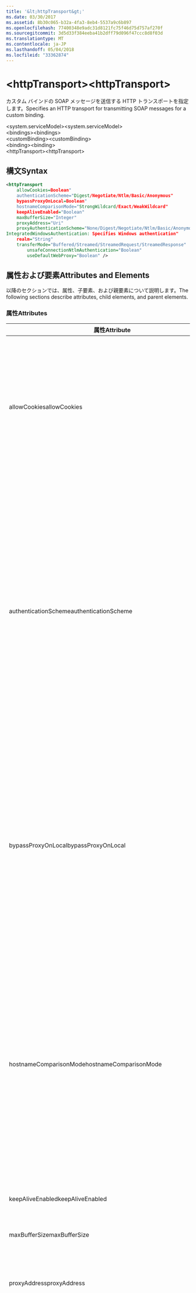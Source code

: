 ```yaml
---
title: '&lt;httpTransport&gt;'
ms.date: 03/30/2017
ms.assetid: 8b30c065-b32a-4fa3-8eb4-5537a9c6b897
ms.openlocfilehash: 77400348e9adc31d8121fc75f46d75d757af270f
ms.sourcegitcommit: 3d5d33f384eeba41b2dff79d096f47ccc8d8f03d
ms.translationtype: MT
ms.contentlocale: ja-JP
ms.lasthandoff: 05/04/2018
ms.locfileid: "33362874"
---
```

# <a name="lthttptransportgt"></a><span data-ttu-id="ffcf7-102">&lt;httpTransport&gt;</span><span class="sxs-lookup"><span data-stu-id="ffcf7-102">&lt;httpTransport&gt;</span></span>
<span data-ttu-id="ffcf7-103">カスタム バインドの SOAP メッセージを送信する HTTP トランスポートを指定します。</span><span class="sxs-lookup"><span data-stu-id="ffcf7-103">Specifies an HTTP transport for transmitting SOAP messages for a custom binding.</span></span>  
  
 <span data-ttu-id="ffcf7-104">\<system.serviceModel></span><span class="sxs-lookup"><span data-stu-id="ffcf7-104">\<system.serviceModel></span></span>  
<span data-ttu-id="ffcf7-105">\<bindings></span><span class="sxs-lookup"><span data-stu-id="ffcf7-105">\<bindings></span></span>  
<span data-ttu-id="ffcf7-106">\<customBinding></span><span class="sxs-lookup"><span data-stu-id="ffcf7-106">\<customBinding></span></span>  
<span data-ttu-id="ffcf7-107">\<binding></span><span class="sxs-lookup"><span data-stu-id="ffcf7-107">\<binding></span></span>  
<span data-ttu-id="ffcf7-108">\<httpTransport></span><span class="sxs-lookup"><span data-stu-id="ffcf7-108">\<httpTransport></span></span>  
  
## <a name="syntax"></a><span data-ttu-id="ffcf7-109">構文</span><span class="sxs-lookup"><span data-stu-id="ffcf7-109">Syntax</span></span>  
  
```xml  
<httpTransport  
    allowCookies=Boolean"  
    authenticationScheme="Digest/Negotiate/Ntlm/Basic/Anonymous"  
    bypassProxyOnLocal=Boolean"  
    hostnameComparisonMode="StrongWildcard/Exact/WeakWildcard"  
    keepAliveEnabled="Boolean"  
    maxBufferSize="Integer"  
    proxyAddress="Uri"  
    proxyAuthenticationScheme="None/Digest/Negotiate/Ntlm/Basic/Anonymous"  
IntegratedWindowsAuthentication: Specifies Windows authentication"  
    realm="String"  
    transferMode="Buffered/Streamed/StreamedRequest/StreamedResponse"  
        unsafeConnectionNtlmAuthentication="Boolean"  
        useDefaultWebProxy="Boolean" />  
```  
  
## <a name="attributes-and-elements"></a><span data-ttu-id="ffcf7-110">属性および要素</span><span class="sxs-lookup"><span data-stu-id="ffcf7-110">Attributes and Elements</span></span>  
 <span data-ttu-id="ffcf7-111">以降のセクションでは、属性、子要素、および親要素について説明します。</span><span class="sxs-lookup"><span data-stu-id="ffcf7-111">The following sections describe attributes, child elements, and parent elements.</span></span>  
  
### <a name="attributes"></a><span data-ttu-id="ffcf7-112">属性</span><span class="sxs-lookup"><span data-stu-id="ffcf7-112">Attributes</span></span>  
  
|<span data-ttu-id="ffcf7-113">属性</span><span class="sxs-lookup"><span data-stu-id="ffcf7-113">Attribute</span></span>|<span data-ttu-id="ffcf7-114">説明</span><span class="sxs-lookup"><span data-stu-id="ffcf7-114">Description</span></span>|  
|---------------|-----------------|  
|<span data-ttu-id="ffcf7-115">allowCookies</span><span class="sxs-lookup"><span data-stu-id="ffcf7-115">allowCookies</span></span>|<span data-ttu-id="ffcf7-116">クライアントがクッキーを受け入れて、それらを今後の要求に反映させるかどうかを指定するブール値です。</span><span class="sxs-lookup"><span data-stu-id="ffcf7-116">A Boolean value that specifies whether the client accepts cookies and propagates them on future requests.</span></span> <span data-ttu-id="ffcf7-117">既定値は、`false` です。</span><span class="sxs-lookup"><span data-stu-id="ffcf7-117">The default is `false`.</span></span><br /><br /> <span data-ttu-id="ffcf7-118">この属性はクッキーを使用する ASMX Web サービスと対話する場合に使用できます。</span><span class="sxs-lookup"><span data-stu-id="ffcf7-118">You can use this attribute when you interact with ASMX Web services that use cookies.</span></span> <span data-ttu-id="ffcf7-119">この方法で、サーバーから返されるクッキーを、それ以降のサービスに対するすべてのクライアント要求に自動的にコピーできます。</span><span class="sxs-lookup"><span data-stu-id="ffcf7-119">In this way, you can be sure that the cookies returned from the server are automatically copied to all future client requests for that service.</span></span>|  
|<span data-ttu-id="ffcf7-120">authenticationScheme</span><span class="sxs-lookup"><span data-stu-id="ffcf7-120">authenticationScheme</span></span>|<span data-ttu-id="ffcf7-121">HTTP リスナーにより処理されているクライアント要求の認証に使用するプロトコルを指定します。</span><span class="sxs-lookup"><span data-stu-id="ffcf7-121">Specifies the protocol used to authenticate client requests being processed by an HTTP listener.</span></span> <span data-ttu-id="ffcf7-122">以下の値が有効です。</span><span class="sxs-lookup"><span data-stu-id="ffcf7-122">Valid values include the following:</span></span><br /><br /> <span data-ttu-id="ffcf7-123">-Digest: ダイジェスト認証を指定します。</span><span class="sxs-lookup"><span data-stu-id="ffcf7-123">-   Digest: Specifies digest authentication.</span></span><br /><span data-ttu-id="ffcf7-124">-Negotiate: クライアントとネゴシエートし認証方式を決定します。</span><span class="sxs-lookup"><span data-stu-id="ffcf7-124">-   Negotiate: Negotiates with the client to determine the authentication scheme.</span></span> <span data-ttu-id="ffcf7-125">クライアントとサーバーの両方が Kerberos をサポートする場合は、この方式が使用されます。それ以外の場合は NTLM が使用されます。</span><span class="sxs-lookup"><span data-stu-id="ffcf7-125">If both client and server support Kerberos, it is used; otherwise, NTLM is used.</span></span><br /><span data-ttu-id="ffcf7-126">-Ntlm: NTLM 認証を指定します。</span><span class="sxs-lookup"><span data-stu-id="ffcf7-126">-   Ntlm: Specifies NTLM authentication.</span></span><br /><span data-ttu-id="ffcf7-127">-基本: は、基本認証を指定します。</span><span class="sxs-lookup"><span data-stu-id="ffcf7-127">-   Basic: Specifies basic authentication.</span></span><br /><span data-ttu-id="ffcf7-128">-Anonymous: 匿名認証を指定します。</span><span class="sxs-lookup"><span data-stu-id="ffcf7-128">-   Anonymous: Specifies anonymous authentication.</span></span><br /><br /> <span data-ttu-id="ffcf7-129">既定は Anonymous です。</span><span class="sxs-lookup"><span data-stu-id="ffcf7-129">The default is Anonymous.</span></span> <span data-ttu-id="ffcf7-130">この属性は <xref:System.Net.AuthenticationSchemes> 型です。</span><span class="sxs-lookup"><span data-stu-id="ffcf7-130">This attribute is of type <xref:System.Net.AuthenticationSchemes>.</span></span> <span data-ttu-id="ffcf7-131">この属性は 1 回だけ設定できます。</span><span class="sxs-lookup"><span data-stu-id="ffcf7-131">This attribute can only be set once.</span></span>|  
|<span data-ttu-id="ffcf7-132">bypassProxyOnLocal</span><span class="sxs-lookup"><span data-stu-id="ffcf7-132">bypassProxyOnLocal</span></span>|<span data-ttu-id="ffcf7-133">ローカル アドレスでプロキシ サーバーをバイパスするかどうかを示すブール値。</span><span class="sxs-lookup"><span data-stu-id="ffcf7-133">A Boolean value that indicates whether to bypass the proxy server for local addresses.</span></span> <span data-ttu-id="ffcf7-134">既定値は、`false` です。</span><span class="sxs-lookup"><span data-stu-id="ffcf7-134">The default is `false`.</span></span><br /><br /> <span data-ttu-id="ffcf7-135">ローカル アドレスは、ローカル LAN またはイントラネット上にあるアドレスです。</span><span class="sxs-lookup"><span data-stu-id="ffcf7-135">A local address is one that is on the local LAN or intranet.</span></span><br /><br /> <span data-ttu-id="ffcf7-136">Windows Communication Foundation (WCF) は、サービス アドレスが始まる場合常に、プロキシを無視http://localhostです。</span><span class="sxs-lookup"><span data-stu-id="ffcf7-136">Windows Communication Foundation (WCF) always ignores the proxy if the service address begins with http://localhost.</span></span><br /><br /> <span data-ttu-id="ffcf7-137">クライアントが同じマシン上のサービスと対話するときにプロキシを経由させる場合は、localhost ではなくホスト名を使用する必要があります。</span><span class="sxs-lookup"><span data-stu-id="ffcf7-137">You should use the host name rather than localhost if you want clients to go through a proxy when talking to services on the same machine.</span></span>|  
|<span data-ttu-id="ffcf7-138">hostnameComparisonMode</span><span class="sxs-lookup"><span data-stu-id="ffcf7-138">hostnameComparisonMode</span></span>|<span data-ttu-id="ffcf7-139">URI の解析に使用する HTTP ホスト名比較モードを指定します。</span><span class="sxs-lookup"><span data-stu-id="ffcf7-139">Specifies the HTTP hostname comparison mode used to parse URIs.</span></span> <span data-ttu-id="ffcf7-140">有効な値は次のとおりです。</span><span class="sxs-lookup"><span data-stu-id="ffcf7-140">Valid values are,</span></span><br /><br /> <span data-ttu-id="ffcf7-141">-StrongWildcard: (「+」)、指定されたスキーム、ポートと相対 URI のコンテキストですべてのホスト名に一致します。</span><span class="sxs-lookup"><span data-stu-id="ffcf7-141">-   StrongWildcard: ("+") matches all possible hostnames in the context of the specified scheme, port and relative URI.</span></span><br /><span data-ttu-id="ffcf7-142">厳密: ワイルドカードは使用できません。</span><span class="sxs-lookup"><span data-stu-id="ffcf7-142">-   Exact: no wildcards</span></span><br /><span data-ttu-id="ffcf7-143">-WeakWildcard: ("\*") または厳密なワイルドカードのメカニズムにより、指定されたスキーム、ポートと対応していない明示的に相対の UIR のコンテキストですべての可能なホスト名と一致します。</span><span class="sxs-lookup"><span data-stu-id="ffcf7-143">-   WeakWildcard: ("\*") matches all possible hostname in the context of the specified scheme, port and relative UIR that have not been matched explicitly or through the strong wildcard mechanism.</span></span><br /><br /> <span data-ttu-id="ffcf7-144">既定値は StrongWildcard です。</span><span class="sxs-lookup"><span data-stu-id="ffcf7-144">The default is StrongWildcard.</span></span> <span data-ttu-id="ffcf7-145">この属性は `System.ServiceModel.HostnameComparisonMode` 型です。</span><span class="sxs-lookup"><span data-stu-id="ffcf7-145">This attribute is of type `System.ServiceModel.HostnameComparisonMode`.</span></span>|  
|<span data-ttu-id="ffcf7-146">keepAliveEnabled</span><span class="sxs-lookup"><span data-stu-id="ffcf7-146">keepAliveEnabled</span></span>|<span data-ttu-id="ffcf7-147">インターネット リソースへの永続的な接続を行うかどうかを示すブール値。</span><span class="sxs-lookup"><span data-stu-id="ffcf7-147">A Boolean value that specifies whether to make a persistent connection to the internet resource.</span></span>|  
|<span data-ttu-id="ffcf7-148">maxBufferSize</span><span class="sxs-lookup"><span data-stu-id="ffcf7-148">maxBufferSize</span></span>|<span data-ttu-id="ffcf7-149">バッファーの最大サイズを指定する正の整数です。</span><span class="sxs-lookup"><span data-stu-id="ffcf7-149">A positive integer that specifies the maximum size of the buffer.</span></span> <span data-ttu-id="ffcf7-150">既定値は 524288 です</span><span class="sxs-lookup"><span data-stu-id="ffcf7-150">The default is 524288</span></span>|  
|<span data-ttu-id="ffcf7-151">proxyAddress</span><span class="sxs-lookup"><span data-stu-id="ffcf7-151">proxyAddress</span></span>|<span data-ttu-id="ffcf7-152">HTTP プロキシのアドレスを指定する URI。</span><span class="sxs-lookup"><span data-stu-id="ffcf7-152">A URI that specifies the address of the HTTP proxy.</span></span> <span data-ttu-id="ffcf7-153">`useSystemWebProxy` が `true` の場合、この設定を `null` にする必要があります。</span><span class="sxs-lookup"><span data-stu-id="ffcf7-153">If `useSystemWebProxy` is `true`, this setting must be `null`.</span></span> <span data-ttu-id="ffcf7-154">既定値は、`null` です。</span><span class="sxs-lookup"><span data-stu-id="ffcf7-154">The default is `null`.</span></span>|  
|<span data-ttu-id="ffcf7-155">proxyAuthenticationScheme</span><span class="sxs-lookup"><span data-stu-id="ffcf7-155">proxyAuthenticationScheme</span></span>|<span data-ttu-id="ffcf7-156">HTTP プロキシにより処理されているクライアント要求の認証に使用するプロトコルを指定します。</span><span class="sxs-lookup"><span data-stu-id="ffcf7-156">Specifies the protocol used for authenticating client requests being processed by an HTTP proxy.</span></span> <span data-ttu-id="ffcf7-157">以下の値が有効です。</span><span class="sxs-lookup"><span data-stu-id="ffcf7-157">Valid values include the following:</span></span><br /><br /> <span data-ttu-id="ffcf7-158">-None: 認証は実行されません。</span><span class="sxs-lookup"><span data-stu-id="ffcf7-158">-   None: No authentication is performed.</span></span><br /><span data-ttu-id="ffcf7-159">-Digest: ダイジェスト認証を指定します。</span><span class="sxs-lookup"><span data-stu-id="ffcf7-159">-   Digest: Specifies digest authentication.</span></span><br /><span data-ttu-id="ffcf7-160">-Negotiate: クライアントとネゴシエートし認証方式を決定します。</span><span class="sxs-lookup"><span data-stu-id="ffcf7-160">-   Negotiate: Negotiates with the client to determine the authentication scheme.</span></span> <span data-ttu-id="ffcf7-161">クライアントとサーバーの両方が Kerberos をサポートする場合は、この方式が使用されます。それ以外の場合は NTLM が使用されます。</span><span class="sxs-lookup"><span data-stu-id="ffcf7-161">If both client and server support Kerberos, it is used; otherwise, NTLM is used.</span></span><br /><span data-ttu-id="ffcf7-162">-Ntlm: NTLM 認証を指定します。</span><span class="sxs-lookup"><span data-stu-id="ffcf7-162">-   Ntlm: Specifies NTLM authentication.</span></span><br /><span data-ttu-id="ffcf7-163">-基本: は、基本認証を指定します。</span><span class="sxs-lookup"><span data-stu-id="ffcf7-163">-   Basic: Specifies basic authentication.</span></span><br /><span data-ttu-id="ffcf7-164">-Anonymous: 匿名認証を指定します。</span><span class="sxs-lookup"><span data-stu-id="ffcf7-164">-   Anonymous: Specifies anonymous authentication.</span></span><br /><span data-ttu-id="ffcf7-165">-IntegratedWindowsAuthentication: Windows 認証を指定します。</span><span class="sxs-lookup"><span data-stu-id="ffcf7-165">-   IntegratedWindowsAuthentication: Specifies Windows authentication.</span></span><br /><br /> <span data-ttu-id="ffcf7-166">既定は Anonymous です。</span><span class="sxs-lookup"><span data-stu-id="ffcf7-166">The default is Anonymous.</span></span> <span data-ttu-id="ffcf7-167">この属性は <xref:System.Net.AuthenticationSchemes> 型です。</span><span class="sxs-lookup"><span data-stu-id="ffcf7-167">This attribute is of type <xref:System.Net.AuthenticationSchemes>.</span></span>|  
|<span data-ttu-id="ffcf7-168">realm</span><span class="sxs-lookup"><span data-stu-id="ffcf7-168">realm</span></span>|<span data-ttu-id="ffcf7-169">プロキシおよびサーバーで使用するレルムを指定する文字列です。</span><span class="sxs-lookup"><span data-stu-id="ffcf7-169">A string that specifies the realm to use on the proxy/server.</span></span> <span data-ttu-id="ffcf7-170">既定値は空の文字列です。</span><span class="sxs-lookup"><span data-stu-id="ffcf7-170">The default is an empty string.</span></span><br /><br /> <span data-ttu-id="ffcf7-171">サーバーは、レルムを使用して、保護されたリソースをパーティションに分割します。</span><span class="sxs-lookup"><span data-stu-id="ffcf7-171">Servers use realms to partition protected resources.</span></span> <span data-ttu-id="ffcf7-172">パーティションごとに、独自の認証方式と承認データベースの両方、またはそのいずれかを指定できます。</span><span class="sxs-lookup"><span data-stu-id="ffcf7-172">Each partition can have its own authentication scheme and/or authorization database.</span></span> <span data-ttu-id="ffcf7-173">レルムは、基本認証およびダイジェスト認証だけに使用されます。</span><span class="sxs-lookup"><span data-stu-id="ffcf7-173">Realms are used only for basic and digest authentication.</span></span> <span data-ttu-id="ffcf7-174">クライアントが正常に認証されると、その認証は特定のレルムのすべてのリソースに対して有効となります。</span><span class="sxs-lookup"><span data-stu-id="ffcf7-174">After a client successfully authenticates, the authentication is valid for all resources in a given realm.</span></span> <span data-ttu-id="ffcf7-175">レルムの詳細についてでの RFC 2617 を参照してください。http://www.ietf.orgです。</span><span class="sxs-lookup"><span data-stu-id="ffcf7-175">For a detailed description of realms, see RFC 2617 at http://www.ietf.org.</span></span>|  
|<span data-ttu-id="ffcf7-176">transferMode</span><span class="sxs-lookup"><span data-stu-id="ffcf7-176">transferMode</span></span>|<span data-ttu-id="ffcf7-177">メッセージが要求や応答をバッファーするか、ストリーミングするかを指定します。</span><span class="sxs-lookup"><span data-stu-id="ffcf7-177">Specifies whether messages are buffered or streamed or a request or response.</span></span> <span data-ttu-id="ffcf7-178">以下の値が有効です。</span><span class="sxs-lookup"><span data-stu-id="ffcf7-178">Valid values include the following:</span></span><br /><br /> <span data-ttu-id="ffcf7-179">-Buffered: 要求および応答メッセージをバッファーします。</span><span class="sxs-lookup"><span data-stu-id="ffcf7-179">-   Buffered: The request and response messages are buffered.</span></span><br /><span data-ttu-id="ffcf7-180">ストリーミングを使用: 要求および応答メッセージをストリーミングします。</span><span class="sxs-lookup"><span data-stu-id="ffcf7-180">-   Streamed: The request and response messages are streamed.</span></span><br /><span data-ttu-id="ffcf7-181">-StreamedRequest: 要求メッセージをストリーミングし、応答メッセージをバッファーします。</span><span class="sxs-lookup"><span data-stu-id="ffcf7-181">-   StreamedRequest: The request message is streamed and the response message is buffered.</span></span><br /><span data-ttu-id="ffcf7-182">-StreamedResponse: 要求メッセージをバッファーし、応答メッセージをストリーミングします。</span><span class="sxs-lookup"><span data-stu-id="ffcf7-182">-   StreamedResponse: The request message is buffered and the response message is streamed.</span></span><br /><br /> <span data-ttu-id="ffcf7-183">既定値はバッファーです。</span><span class="sxs-lookup"><span data-stu-id="ffcf7-183">The default is Buffered.</span></span> <span data-ttu-id="ffcf7-184">この属性は <xref:System.ServiceModel.TransferMode> 型です。</span><span class="sxs-lookup"><span data-stu-id="ffcf7-184">This attribute is of type <xref:System.ServiceModel.TransferMode> .</span></span>|  
|<span data-ttu-id="ffcf7-185">unsafeConnectionNtlmAuthentication</span><span class="sxs-lookup"><span data-stu-id="ffcf7-185">unsafeConnectionNtlmAuthentication</span></span>|<span data-ttu-id="ffcf7-186">サーバー上で安全ではない接続共有を有効にするかどうかを指定するブール値です。</span><span class="sxs-lookup"><span data-stu-id="ffcf7-186">A Boolean value that specifies whether Unsafe Connection Sharing is enabled on the server.</span></span> <span data-ttu-id="ffcf7-187">既定値は、`false` です。</span><span class="sxs-lookup"><span data-stu-id="ffcf7-187">The default is `false`.</span></span> <span data-ttu-id="ffcf7-188">有効な場合、NTLM 認証は、TCP 接続ごとに 1 回実行されます。</span><span class="sxs-lookup"><span data-stu-id="ffcf7-188">If enabled, NTLM authentication is performed once on each TCP connection.</span></span>|  
|<span data-ttu-id="ffcf7-189">useDefaultWebProxy</span><span class="sxs-lookup"><span data-stu-id="ffcf7-189">useDefaultWebProxy</span></span>|<span data-ttu-id="ffcf7-190">ユーザー固有の設定ではなく、コンピューター全体のプロキシ設定を使用するかどうかを指定するブール値です。</span><span class="sxs-lookup"><span data-stu-id="ffcf7-190">A Boolean value that specifies whether the machine-wide proxy settings are used rather than the user specific settings.</span></span> <span data-ttu-id="ffcf7-191">既定値は、`true` です。</span><span class="sxs-lookup"><span data-stu-id="ffcf7-191">The default is `true`.</span></span>|  
  
### <a name="child-elements"></a><span data-ttu-id="ffcf7-192">子要素</span><span class="sxs-lookup"><span data-stu-id="ffcf7-192">Child Elements</span></span>  
 <span data-ttu-id="ffcf7-193">なし</span><span class="sxs-lookup"><span data-stu-id="ffcf7-193">None</span></span>  
  
### <a name="parent-elements"></a><span data-ttu-id="ffcf7-194">親要素</span><span class="sxs-lookup"><span data-stu-id="ffcf7-194">Parent Elements</span></span>  
  
|<span data-ttu-id="ffcf7-195">要素</span><span class="sxs-lookup"><span data-stu-id="ffcf7-195">Element</span></span>|<span data-ttu-id="ffcf7-196">説明</span><span class="sxs-lookup"><span data-stu-id="ffcf7-196">Description</span></span>|  
|-------------|-----------------|  
|[<span data-ttu-id="ffcf7-197">\<binding></span><span class="sxs-lookup"><span data-stu-id="ffcf7-197">\<binding></span></span>](../../../../../docs/framework/misc/binding.md)|<span data-ttu-id="ffcf7-198">カスタム バインドのすべてのバインド機能を定義します。</span><span class="sxs-lookup"><span data-stu-id="ffcf7-198">Defines all binding capabilities of the custom binding.</span></span>|  
  
## <a name="remarks"></a><span data-ttu-id="ffcf7-199">コメント</span><span class="sxs-lookup"><span data-stu-id="ffcf7-199">Remarks</span></span>  
 <span data-ttu-id="ffcf7-200">`httpTransport` 要素は、HTTP トランスポート プロトコルを実装するカスタム バインディングを作成する場合の開始点となります。</span><span class="sxs-lookup"><span data-stu-id="ffcf7-200">The `httpTransport` element is the starting point for creating a custom binding that implements the HTTP transport protocol.</span></span> <span data-ttu-id="ffcf7-201">HTTP は、相互運用性のために使用される主要なトランスポートです。</span><span class="sxs-lookup"><span data-stu-id="ffcf7-201">HTTP is the primary transport used for interoperability purposes.</span></span> <span data-ttu-id="ffcf7-202">このトランスポートには、他の WCF 以外の Web サービス スタックと相互運用するための Windows Communication Foundation (WCF) によってはサポートされています。</span><span class="sxs-lookup"><span data-stu-id="ffcf7-202">This transport is supported by the Windows Communication Foundation (WCF) to ensure interoperability with other non-WCF Web services stacks.</span></span>  
  
## <a name="see-also"></a><span data-ttu-id="ffcf7-203">関連項目</span><span class="sxs-lookup"><span data-stu-id="ffcf7-203">See Also</span></span>  
 <xref:System.ServiceModel.Configuration.HttpTransportElement>  
 <xref:System.ServiceModel.Channels.HttpTransportBindingElement>  
 <xref:System.ServiceModel.Channels.TransportBindingElement>  
 <xref:System.ServiceModel.Channels.CustomBinding>  
 [<span data-ttu-id="ffcf7-204">トランスポート</span><span class="sxs-lookup"><span data-stu-id="ffcf7-204">Transports</span></span>](../../../../../docs/framework/wcf/feature-details/transports.md)  
 [<span data-ttu-id="ffcf7-205">トランスポートの選択</span><span class="sxs-lookup"><span data-stu-id="ffcf7-205">Choosing a Transport</span></span>](../../../../../docs/framework/wcf/feature-details/choosing-a-transport.md)  
 [<span data-ttu-id="ffcf7-206">バインディング</span><span class="sxs-lookup"><span data-stu-id="ffcf7-206">Bindings</span></span>](../../../../../docs/framework/wcf/bindings.md)  
 [<span data-ttu-id="ffcf7-207">バインディングの拡張</span><span class="sxs-lookup"><span data-stu-id="ffcf7-207">Extending Bindings</span></span>](../../../../../docs/framework/wcf/extending/extending-bindings.md)  
 [<span data-ttu-id="ffcf7-208">カスタム バインディング</span><span class="sxs-lookup"><span data-stu-id="ffcf7-208">Custom Bindings</span></span>](../../../../../docs/framework/wcf/extending/custom-bindings.md)  
 [<span data-ttu-id="ffcf7-209">\<customBinding></span><span class="sxs-lookup"><span data-stu-id="ffcf7-209">\<customBinding></span></span>](../../../../../docs/framework/configure-apps/file-schema/wcf/custombinding.md)
